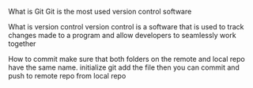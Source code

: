 What is Git 
Git is the most used version control software

What is version control 
version control is a software that is used to track changes made to a 
program and allow developers to seamlessly work together

How to commit 
make sure that both folders on the remote and local repo have the 
same name. initialize git add the file then you can commit and push to 
remote repo from local repo